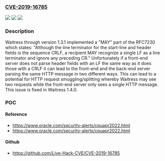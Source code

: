 ### [CVE-2019-16785](https://cve.mitre.org/cgi-bin/cvename.cgi?name=CVE-2019-16785)
![](https://img.shields.io/static/v1?label=Product&message=Waitress&color=blue)
![](https://img.shields.io/static/v1?label=Version&message=%3C%3D%201.3.1%3C%3D%201.3.1%20&color=brighgreen)
![](https://img.shields.io/static/v1?label=Vulnerability&message=CWE-444%20Inconsistent%20Interpretation%20of%20HTTP%20Requests%20('HTTP%20Request%20Smuggling')&color=brighgreen)

### Description

Waitress through version 1.3.1 implemented a "MAY" part of the RFC7230 which states: "Although the line terminator for the start-line and header fields is the sequence CRLF, a recipient MAY recognize a single LF as a line terminator and ignore any preceding CR." Unfortunately if a front-end server does not parse header fields with an LF the same way as it does those with a CRLF it can lead to the front-end and the back-end server parsing the same HTTP message in two different ways. This can lead to a potential for HTTP request smuggling/splitting whereby Waitress may see two requests while the front-end server only sees a single HTTP message. This issue is fixed in Waitress 1.4.0.

### POC

#### Reference
- https://www.oracle.com/security-alerts/cpuapr2022.html
- https://www.oracle.com/security-alerts/cpuapr2022.html

#### Github
- https://github.com/Live-Hack-CVE/CVE-2019-16785

